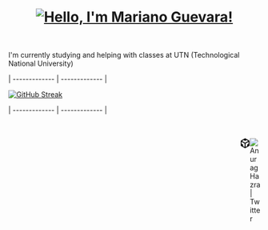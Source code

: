 <h1 align="center"><a href="https://MarianoGuevara.github.io"><img width="80%" alt="Hello, I'm Mariano Guevara!" src="./assets/gh-readme-header.png" /></a></h1>

<br />

I'm currently studying and helping with classes at UTN (Technological National University)

| ------------- | ------------- |

[![GitHub Streak](http://github-readme-streak-stats.herokuapp.com?user=MarianoGuevara&theme=dark)](https://git.io/streak-stats)

| ------------- | ------------- |
</a>

<br />
<br />

<a href="https://twitter.com/anuraghazru">
  <img align="right" alt="Anurag Hazra | Twitter" width="21px" src="https://raw.githubusercontent.com/anuraghazra/anuraghazra/master/assets/twitter.svg" />
</a>
<a href="https://codesandbox.io/u/anuraghazra">
  <img align="right" alt="Anurag Hazra | CodeSandbox" width="20px" src="https://raw.githubusercontent.com/anuraghazra/anuraghazra/master/assets/codesandbox.svg" />
</a>
